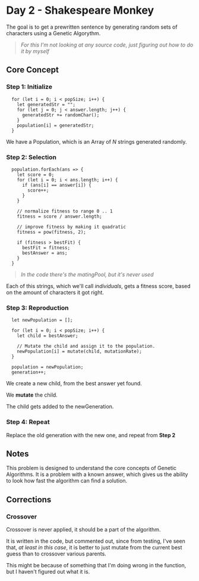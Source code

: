 # Day 2 - Shakespeare Monkey

The goal is to get a prewritten sentence by generating random sets of characters using a Genetic Algorythm.

> _For this I'm not looking at any source code, just figuring out how to do it by myself_

## Core Concept

### Step 1: Initialize

```@javascript
  for (let i = 0; i < popSize; i++) {
    let generatedStr = "";
    for (let j = 0; j < answer.length; j++) {
      generatedStr += randomChar();
    }
    population[i] = generatedStr;
  }  
```

We have a Population, which is an Array of _N_ strings generated randomly. 

### Step 2: Selection

```@javascript
  population.forEach(ans => {
    let score = 0;
    for (let i = 0; i < ans.length; i++) {
      if (ans[i] == answer[i]) {
        score++;
      }
    }

    // normalize fitness to range 0 .. 1
    fitness = score / answer.length;

    // improve fitness by making it quadratic
    fitness = pow(fitness, 2);

    if (fitness > bestFit) {
      bestFit = fitness;
      bestAnswer = ans;
    }
  }
```
> _In the code there's the matingPool, but it's never used_

Each of this strings, which we'll call _individuals_, gets a fitness score, based on the amount of characters it got right.

### Step 3: Reproduction

```@javascript
  let newPopulation = [];

  for (let i = 0; i < popSize; i++) {
    let child = bestAnswer;

    // Mutate the child and assign it to the population.
    newPopulation[i] = mutate(child, mutationRate);
  }  

  population = newPopulation;
  generation++;
```

We create a new child, from the best answer yet found. 

We **mutate** the child.

The child gets added to the newGeneration.

### Step 4: Repeat

Replace the old generation with the new one, and repeat from **Step 2**

## Notes

This problem is designed to understand the core concepts of Genetic Algorithms. It is a problem with a known answer, which gives us the ability to look how fast the algorithm can find a solution.

## Corrections

### Crossover
Crossover is never applied, it should be a part of the algorithm.

It is written in the code, but commented out, since from testing, I've seen that, _at least in this case_, it is better to just mutate from the current best guess than to crossover various parents. 

This might be because of something that I'm doing wrong in the function, but I haven't figured out what it is.